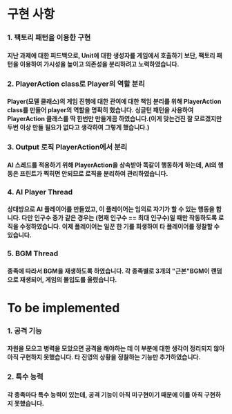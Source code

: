 # 구현 사항

### 1. 팩토리 패턴을 이용한 구현
#### 지난 과제에 대한 피드백으로, Unit에 대한 생성자를 게임에서 호출하기 보단, 팩토리 패턴을 이용하여 가시성을 높이고 의존성을 분리하려고 노력하였습니다.

### 2. PlayerAction class로 Player의 역할 분리
#### Player(모델 클래스)의 게임 진행에 대한 관여에 대한 책임 분리를 위해 PlayerAction class를 만들어 player의 역할을 명확히 했습니다. 싱글턴 패턴을 사용하여 PlayerAction 클래스를 딱 한번만 만들게끔 하였습니다.(이게 맞는건진 잘 모르겠지만 두번 이상 만들 필요가 없다고 생각하여 그렇게 했습니다.)

### 3. Output 로직 PlayerAction에서 분리
#### AI 스레드를 적용하기 위해 PlayerAction을 상속받아 똑같이 행동하게 하는데, AI의 행동은 프린트가 찍히면 안되므로 로직을 분리하여 관리하였습니다.

### 4. AI Player Thread
#### 상대방으로 AI 플레이어를 만들었고, 이 플레이어는 임의로 자기가 할 수 있는 행동을 합니다. 다만 인구수 증가 같은 경우는 (현재 인구수 == 최대 인구수)일 때만 작동하도록 로직을 수정하였습니다. 이제 플레이어는 일꾼 한 기를 희생하여 타 플레이어를 정찰할 수 있습니다.

### 5. BGM Thread
#### 종족에 따라서 BGM을 재생하도록 하였습니다. 각 종족별로 3개의 "근본"BGM이 랜덤으로 재생되어, 게임의 몰입도를 올렸습니다.

# To be implemented

### 1. 공격 기능
#### 자원을 모으고 병력을 모았으면 공격을 해야하는 데 이 부분에 대한 생각이 정리되지 않아 아직 구현하지 못했습니다. 타 진영의 상황을 정찰하는 기능만 추가하였습니다.

### 2. 특수 능력
#### 각 종족마다 특수 능력이 있는데, 공격 기능이 아직 미구현이기 때문에 이를 아직 구현하지 못했습니다.